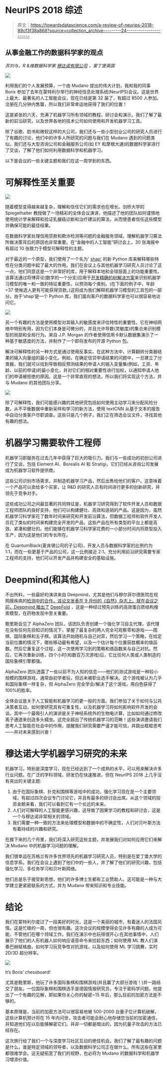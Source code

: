 # NeurIPS 2018 综述

> 原文：<https://towardsdatascience.com/a-review-of-neurips-2018-89cf3f38a868?source=collection_archive---------24----------------------->

## 从事金融工作的数据科学家的观点

*苏刘与，R &维数据科学家* [*穆达诺有限公司*](http://www.mudano.com) *，爱丁堡英国*

![](img/7d0898aa9a06e79aa6f6370cd962cd51.png)

利用我们的个人发展预算，一个由 Mudano 提出的伟大计划，我和我的同事 Boris 参加了去年在蒙特利尔举行的神经信息处理系统(NeurIPS)会议。这是世界上最大、最著名的人工智能会议，现在已经是第 32 届了，有超过 8500 人参加。注册在几分钟内售罄，所以我们非常幸运地获得了我们的位置！

这是紧张的六天，充满了机器学习所有领域的教程、研讨会和演示。我们了解了最新的前沿研究，以及世界各地的技术公司如何使用和开发机器学习工具。

除了谷歌、脸书和微软这样的大公司，我们还与一些小型创业公司的研究人员进行了有趣的讨论，他们中的许多人所研究的问题与我们在 Mudano 遇到的问题类似。我们还与大型咨询公司和金融服务公司(如 EY 和摩根大通)的数据科学家进行了交谈，了解了他们如何利用数据科学和机器学习。

以下是会议的一些关键主题和我们在这一周学到的东西。

# 可解释性至关重要

![](img/4a914c280e74c038cd549c8243ab6b3b.png)

随着模型变得越来越复杂，理解和信任它们的需求也在增长。剑桥大学的 Spiegelhalter 教授做了一场精彩的全体会议演讲，他描述了他的团队如何谨慎地使用统计学来解释和验证乳腺癌诊断和治疗建议的算法，从而使患者信任这些模型并确保可能的最佳结果。

在数据科学家处理信用贷款和欺诈检测等问题的金融服务领域，理解机器学习算法所做决策背后的原因也非常重要。在“金融中的人工智能”研讨会上，30 张海报中有超过 10 张致力于模型可解释性的主题。

对于最近的一个原型，我们使用了一个名为' [shap'](https://github.com/slundberg/shap) 的新 Python 库来解释哪些特性在分类问题中起了最大的作用。我们在会议上与其他机器学习研究人员讨论了这一点，他们同意这是一个非常好的库，用于解释本地和全球层面上的功能重要性。该算法通过将博弈论(数学的一个分支)应用于[开发精确的树解决方案](https://arxiv.org/abs/1802.03888)来识别机器学习模型的唯一和一致的特征重要性，以预测每个类别。(在下面的例子中，年龄=37 使候选人更有可能获得贷款。)这将成为我们解释机器学习模型的工具包的一部分。由于‘shap’是一个 Python 库，我们面向客户的数据科学家也可以很容易地访问它。

![](img/9ce929e4070c62f3be461fcc81376376.png)

另一个有趣的方法是使用模型对其输入的敏感度来评估特性的重要性。它在神经网络中特别有用，因为它们本身是可微分的，并且允许导数(灵敏度)的集合来识别模型的局部和全局行为。来自 J.P. Morgan 的作者使用信用卡默认数据集演示了一种基于敏感度的方法，并制作了一个即将发布的开源 Python 包。

解决可解释性的另一种方式是通过使用反事实。在这种方法中，计算翻转分类器结果的输入向量组的最小变化。例如，在确定信贷申请结果的问题中，一旦建立了分类器，我们就可以找到导致相反预测结果的申请人的输入变量集(例如，工资、年龄、以前的申请)的最小变化，并对它们的相对重要性进行加权，以通知申请人他们的申请被拒绝的原因。这是一个非常直观的想法，所以我们将实现这个方法，并与 Mudano 的其他团队分享。

![](img/ac38d46ddca2bd59fed86981ea1c8c6d.png)

除了可解释性，我们可能感兴趣的其他研究包括如何使用主动学习来分配风险分数，从不平衡数据中重新采样和学习的新方法，使用 textCNN 从基于文本的报告中自动分类客户尽职调查。这些只是几个例子，我们正在筛选会议文件，寻找其他有趣的想法。

# 机器学习需要软件工程师

机器学习即服务在过去几年中获得了巨大的吸引力。我们与一些成功的初创公司进行了交谈，包括 Element AI、Borealis AI 和 Stratigi，它们已经从咨询公司发展成为机器学习软件提供商。

这些公司识别市场需求，并制造机器学习产品，然后出售给他们的客户。这意味着一个产品可以卖给多个买家，让 R&D 的研究人员有时间进行更多的创新研究，并领先于竞争对手。

这些成功公司之间最显著的共同特征是，机器学习研究得到了软件开发人员和数据工程师团队的良好支持，他们可以构建健壮、高效和适销的产品。这是因为，虽然机器学习科学家花了数年时间来研究和开发前沿算法，但数据工程师和软件开发人员花了类似的时间来构建完全开发的产品，这些产品在所有类型的平台上都是高效、紧凑和健壮的。他们能够在机器学习科学家花费的一小部分时间内将原型投入生产，因为这是他们的专长所在。

在 QuantumBlack(麦肯锡公司的子公司)，开发人员与数据科学家的比例约为 1:1，而在一些更基于产品的公司，这一比例接近 2:1。充分利用前沿研究需要专家工程师的支持，他们可以开发产品并构建安全的基础设施。

# **Deepmind(和其他人)**

不出所料，一些最好的演讲来自 Deepmind，尤其是他们与穆尔菲尔德医院在视网膜疾病的[检测中的合作，该论文发表在 9 月份的《自然》杂志上。就在会议之前，Deepmind 推出了](https://deepmind.com/blog/moorfields-major-milestone/) [DeepFold](https://github.com/largelymfs/DeepFold) ，这是一种经过预先训练的高效蛋白质结构搜索模型，在药物发现中至关重要。

鲍里斯会见了 AlphaZero 团队，该团队负责创建一个强化学习自主代理，该代理在没有任何先验知识的情况下，掌握了最复杂的两人完全可观察零和游戏——围棋、国际象棋和五子棋。该算法开始随机与自己对弈，然后学习一个策略，在给定当前位置的情况下，哪些移动最有希望，以及一个估计每个位置获胜概率的值函数。然后它重复这个过程，这一次使用学习到的策略和值函数来与自己对抗。然后，它再次重新训练，四个小时(和数百万次游戏)后，它比任何人类或人类制造的国际象棋引擎都强。

AlphaZero 团队透露了一些以前不为人知的信息——他们的测试游戏是一种较小规模的围棋游戏，通常由初学者玩，但远未被职业选手解决。这个游戏被认为几乎和国际象棋一样复杂，但 AlphaZero 完全学会/解决了这个游戏，用白色获得了 100%的胜率。

全体会议是关于人工智能和机器学习的更一般的方面。我们参加了关于如何与公共决策者互动，如何使研究具有可重复性，以及机器学习将如何影响软件开发的会谈。其中一个最吸引人的演讲是关于神经系统外的生物电计算，比如如何通过修改离子通道来创造多头蠕虫。这完全超出了传统机器学习的范畴！这些演讲邀请我们思考人工智能在社会中的作用，提醒我们研究需要严谨才能可信，并跳出框框思考——并对未来感到兴奋！

# 穆达诺大学机器学习研究的未来

机器学习，特别是深度学习，现在已经达到了一个成熟的水平，可以用来解决许多行业问题。在广泛的学科领域，研发仍在快速推进，但在 NeurIPS 2018 上几乎没有突出的关键主题:

1.  由于在国际象棋、扑克和围棋等游戏中的成功，强化学习现在是一个主要领域，有超过四次会议专门讨论它，并且有最多的研讨会出席。从这个领域的投资金额来看，我们可以看到它有一个长远的未来。
2.  人们对可解释的人工智能更感兴趣，这导致了因果学习的教程和研讨会，这是一个与穆达诺非常相关的领域。
3.  我们需要一种一致的方法来处理模型和数据中的不确定性，人们对贝叶斯方法有着持续的兴趣和研究。

在接下来的几个月里，我们将深入研究这些主题，并发展我们对如何应用它们来解决 Mudano 中的机器学习问题的理解。

我们很幸运在苏格兰有许多世界领先的机器学习研究人员，特别是在爱丁堡大学的信息学系。我们在会议上遇到了他们中的一些人，并了解了他们的研究兴趣，包括强化学习、多任务学习和贝叶斯网络。

他们总是乐于接受新思想，他们的许多博士生都有工业赞助人。这可能是一种与大学建立更紧密联系的方式，并为 Mudano 带来知识和专业技能。

# 结论

我们在蒙特利尔度过了一段美好的时光，这是一个美丽的城市，有着迷人的法国风情。这是忙碌的一周，但也很有趣。这次会议的规模使得会见许多有趣的人成为可能，不管他们在哪个领域工作。我们在演示中也玩得很开心:在其他事情中，人们展示了他们的人形机器人如何响应语音命令来捡起东西；如何使用 ML 教人们演奏巴赫赋格曲，如何学习玩竞争性对抗游戏，以及如何使用 ML 学习跳舞，实时 2D/3D 超分辨率。

![](img/61b1398ee0296c06766bfb88ea1709b7.png)

It’s Boris’ chessboard!

尤其是鲍里斯，他玩了许多国际象棋和围棋游戏(并且赢了大部分游戏！)并一路结交了朋友。一位国际象棋和围棋选手是德国情报研究员，专注于密码学问题。他提出了一个有趣的见解，即如果你关心你的秘密~15 年后，那么目前的加密方法是不够的。

基本原理是，当前的加密方法可以很容易地被 500-2000 台量子位计算机破解，这些计算机预计将在 15 年内问世，攻击者可能会耐心地存储您当前的加密通信，并知道他们在以后能够解密它们。并非一切都是暗淡的，因为抗量子攻击的方法已经存在。

这次旅行给了我们一个与深度学习社区互动的绝佳机会。我们了解了最有趣的问题是什么，谁是特定领域的领导者，以及数据科学公司正在做什么。所有这些在家里都很难学会。这无疑拓宽了我们的视野，也必将为 Mudano 的数据科学和机器学习增添价值。